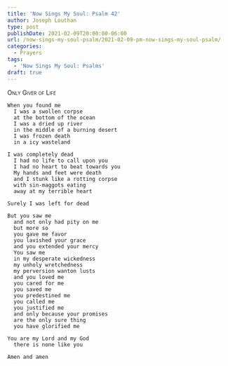 ```yaml
---
title: 'Now Sings My Soul: Psalm 42'
author: Joseph Louthan
type: post
publishDate: 2021-02-09T20:00:00-06:00
url: /now-sings-my-soul-psalm/2021-02-09-pm-now-sings-my-soul-psalm/
categories:
  - Prayers
tags:
  - 'Now Sings My Soul: Psalms'
draft: true
---
```

<div style="font-variant: small-caps;">
Only Giver of Life
</div>

    When you found me
      I was a swollen corpse
      at the bottom of the ocean
      I was a dried up river
      in the middle of a burning desert
      I was frozen death
      in a icy wasteland

    I was completely dead
      I had no life to call upon you
      I had no heart to beat towards you
      My hands and feet were death
      and I stunk like a rotting corpse
      with sin-maggots eating 
      away at my terrible heart

    Surely I was left for dead

    But you saw me
      and not only had pity on me
      but more so
      you gave me favor
      you lavished your grace
      and you extended your mercy
      You saw me
      in my desperate wickedness
      my unholy wretchedness
      my perversion wanton lusts
      and you loved me
      you cared for me
      you saved me
      you predestined me
      you called me
      you justified me
      and only because your promises
      are the only sure thing 
      you have glorified me

    You are my Lord and my God
      there is none like you

    Amen and amen
